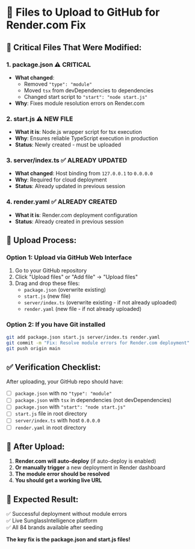 # 📂 Files to Upload to GitHub for Render.com Fix

## 🚨 **Critical Files That Were Modified:**

### 1. **package.json** ⚠️ **CRITICAL**
- **What changed**: 
  - Removed `"type": "module"` 
  - Moved `tsx` from devDependencies to dependencies
  - Changed start script to `"start": "node start.js"`
- **Why**: Fixes module resolution errors on Render.com

### 2. **start.js** ⚠️ **NEW FILE**
- **What it is**: Node.js wrapper script for tsx execution
- **Why**: Ensures reliable TypeScript execution in production
- **Status**: Newly created - must be uploaded

### 3. **server/index.ts** ✅ **ALREADY UPDATED**
- **What changed**: Host binding from `127.0.0.1` to `0.0.0.0`
- **Why**: Required for cloud deployment
- **Status**: Already updated in previous session

### 4. **render.yaml** ✅ **ALREADY CREATED**
- **What it is**: Render.com deployment configuration
- **Status**: Already created in previous session

## 🔄 **Upload Process:**

### Option 1: Upload via GitHub Web Interface
1. Go to your GitHub repository
2. Click "Upload files" or "Add file" → "Upload files"
3. Drag and drop these files:
   - `package.json` (overwrite existing)
   - `start.js` (new file)
   - `server/index.ts` (overwrite existing - if not already uploaded)
   - `render.yaml` (new file - if not already uploaded)

### Option 2: If you have Git installed
```bash
git add package.json start.js server/index.ts render.yaml
git commit -m "Fix: Resolve module errors for Render.com deployment"
git push origin main
```

## ✅ **Verification Checklist:**

After uploading, your GitHub repo should have:
- [ ] `package.json` with no `"type": "module"`
- [ ] `package.json` with `tsx` in dependencies (not devDependencies)
- [ ] `package.json` with `"start": "node start.js"`
- [ ] `start.js` file in root directory
- [ ] `server/index.ts` with host `0.0.0.0`
- [ ] `render.yaml` in root directory

## 🚀 **After Upload:**

1. **Render.com will auto-deploy** (if auto-deploy is enabled)
2. **Or manually trigger** a new deployment in Render dashboard
3. **The module error should be resolved**
4. **You should get a working live URL**

## 🎯 **Expected Result:**
✅ Successful deployment without module errors  
✅ Live SunglassIntelligence platform  
✅ All 84 brands available after seeding  

**The key fix is the package.json and start.js files!**
